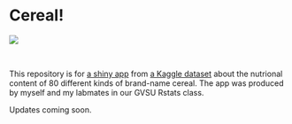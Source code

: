 # Cereal!

![](https://media.giphy.com/media/90z2RAzLAreTK/giphy.gif)

<br>

This repository is for [a shiny app](https://warren-sink.shinyapps.io/CerealNutritionContentKaggle/) from [a Kaggle dataset](https://www.kaggle.com/crawford/80-cereals) about the nutrional content of 80 different kinds of brand-name cereal. The app was produced by myself and my labmates in our GVSU Rstats class.

Updates coming soon.
